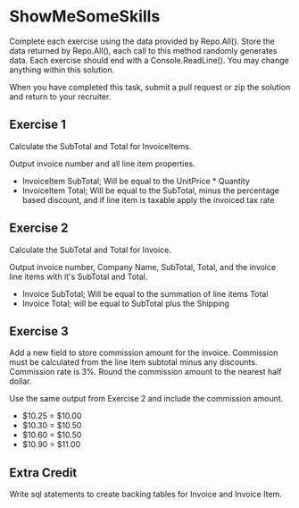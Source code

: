 ShowMeSomeSkills
================

Complete each exercise using the data provided by Repo.All().
Store the data returned by Repo.All(), each call to this method randomly generates data.
Each exercise should end with a Console.ReadLine().  You may change anything within this solution.

When you have completed this task, submit a pull request or zip the solution and return to your recruiter.

Exercise 1
--
Calculate the SubTotal and Total for InvoiceItems.

Output invoice number and all line item properties.

* InvoiceItem SubTotal; Will be equal to the UnitPrice * Quantity
* InvoiceItem Total; Will be equal to the SubTotal, minus the percentage based discount, and if line item is taxable apply the invoiced tax rate

Exercise 2
--
Calculate the SubTotal and Total for Invoice.

Output invoice number, Company Name, SubTotal, Total, and the invoice line items with it's SubTotal and Total.

* Invoice SubTotal; Will be equal to the summation of line items Total
* Invoice Total; will be equal to SubTotal plus the Shipping

Exercise 3
--
Add a new field to store commission amount for the invoice.
Commission must be calculated from the line item subtotal minus any discounts.
Commission rate is 3%.
Round the commission amount to the nearest half dollar.

Use the same output from Exercise 2 and include the commission amount.

* $10.25 = $10.00
* $10.30 = $10.50
* $10.60 = $10.50
* $10.90 = $11.00

Extra Credit
--
Write sql statements to create backing tables for Invoice and Invoice Item.